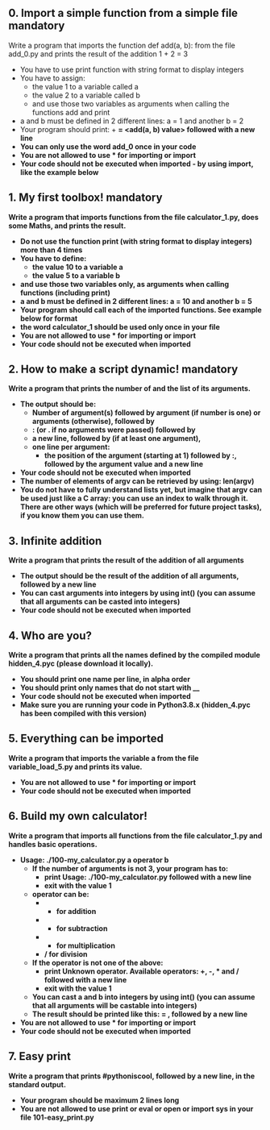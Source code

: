 ## 0. Import a simple function from a simple file mandatory
Write a program that imports the function def add(a, b): from the file add_0.py and prints the result of the addition 1 + 2 = 3

- You have to use print function with string format to display integers
- You have to assign:
   - the value 1 to a variable called a
   - the value 2 to a variable called b
   - and use those two variables as arguments when calling the functions add and print
- a and b must be defined in 2 different lines: a = 1 and another b = 2
- Your program should print: <a value> + <b value> = <add(a, b) value> followed with a new line
- You can only use the word add_0 once in your code
- You are not allowed to use * for importing or __import__
- Your code should not be executed when imported - by using __import__, like the example below

## 1. My first toolbox! mandatory
Write a program that imports functions from the file calculator_1.py, does some Maths, and prints the result.

- Do not use the function print (with string format to display integers) more than 4 times
- You have to define:
   - the value 10 to a variable a
   - the value 5 to a variable b
- and use those two variables only, as arguments when calling functions (including print)
- a and b must be defined in 2 different lines: a = 10 and another b = 5
- Your program should call each of the imported functions. See example below for format
- the word calculator_1 should be used only once in your file
- You are not allowed to use * for importing or __import__
- Your code should not be executed when imported

## 2. How to make a script dynamic! mandatory
Write a program that prints the number of and the list of its arguments.

- The output should be:
   - Number of argument(s) followed by argument (if number is one) or arguments (otherwise), followed by
   - : (or . if no arguments were passed) followed by
   - a new line, followed by (if at least one argument),
   - one line per argument:
        - the position of the argument (starting at 1) followed by :, followed by the argument value and a new line
- Your code should not be executed when imported
- The number of elements of argv can be retrieved by using: len(argv)
- You do not have to fully understand lists yet, but imagine that argv can be used just like a C array: you can use an index to walk through it. There are other ways (which will be preferred for future project tasks), if you know them you can use them.

## 3. Infinite addition
Write a program that prints the result of the addition of all arguments

- The output should be the result of the addition of all arguments, followed by a new line
- You can cast arguments into integers by using int() (you can assume that all arguments can be casted into integers)
- Your code should not be executed when imported

## 4. Who are you?
Write a program that prints all the names defined by the compiled module hidden_4.pyc (please download it locally).

- You should print one name per line, in alpha order
- You should print only names that do not start with __
- Your code should not be executed when imported
- Make sure you are running your code in Python3.8.x (hidden_4.pyc has been compiled with this version)

## 5. Everything can be imported
Write a program that imports the variable a from the file variable_load_5.py and prints its value.

- You are not allowed to use * for importing or __import__
- Your code should not be executed when imported

## 6. Build my own calculator!
Write a program that imports all functions from the file calculator_1.py and handles basic operations.

- Usage: ./100-my_calculator.py a operator b
    - If the number of arguments is not 3, your program has to:
         - print Usage: ./100-my_calculator.py <a> <operator> <b> followed with a new line
         - exit with the value 1
    - operator can be:
         - + for addition
         - - for subtraction
         - * for multiplication
         - / for division
    - If the operator is not one of the above:
         - print Unknown operator. Available operators: +, -, * and / followed with a new line
         - exit with the value 1
    - You can cast a and b into integers by using int() (you can assume that all arguments will be castable into integers)
    - The result should be printed like this: <a> <operator> <b> = <result>, followed by a new line
- You are not allowed to use * for importing or __import__
- Your code should not be executed when imported

## 7. Easy print
Write a program that prints #pythoniscool, followed by a new line, in the standard output.

- Your program should be maximum 2 lines long
- You are not allowed to use print or eval or open or import sys in your file 101-easy_print.py
